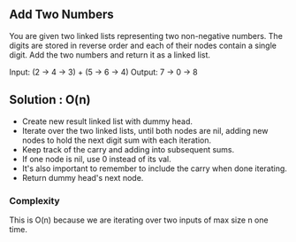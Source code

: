 ## Add Two Numbers
You are given two linked lists representing two non-negative numbers. The digits are stored in reverse order and each of their nodes contain a single digit. Add the two numbers and return it as a linked list.

Input: (2 -> 4 -> 3) + (5 -> 6 -> 4)
Output: 7 -> 0 -> 8

## Solution : O(n)
* Create new result linked list with dummy head.
* Iterate over the two linked lists, until both nodes are nil, adding new nodes to hold the next digit sum with each iteration.
* Keep track of the carry and adding into subsequent sums.
* If one node is nil, use 0 instead of its val.
* It's also important to remember to include the carry when done iterating.
* Return dummy head's next node.

### Complexity
This is O(n) because we are iterating over two inputs of max size n one time.
